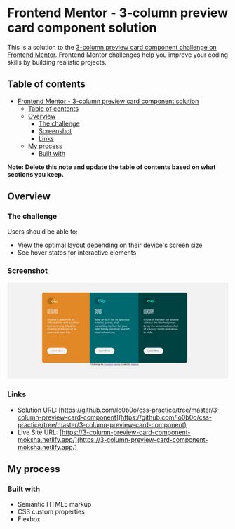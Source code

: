 # Frontend Mentor - 3-column preview card component solution

This is a solution to the [3-column preview card component challenge on Frontend Mentor](https://www.frontendmentor.io/challenges/3column-preview-card-component-pH92eAR2-). Frontend Mentor challenges help you improve your coding skills by building realistic projects. 

## Table of contents

- [Frontend Mentor - 3-column preview card component solution](#frontend-mentor---3-column-preview-card-component-solution)
  - [Table of contents](#table-of-contents)
  - [Overview](#overview)
    - [The challenge](#the-challenge)
    - [Screenshot](#https://github.com/lo0b0o/css-practice/blob/master/3-column-preview-card-component/images/screenshot.JPG)
    - [Links](#links)
  - [My process](#my-process)
    - [Built with](#built-with)


**Note: Delete this note and update the table of contents based on what sections you keep.**

## Overview

### The challenge

Users should be able to:

- View the optimal layout depending on their device's screen size
- See hover states for interactive elements

### Screenshot

![screenshot](./images/screenshot.jpg)


### Links

- Solution URL: [https://github.com/lo0b0o/css-practice/tree/master/3-column-preview-card-component](https://github.com/lo0b0o/css-practice/tree/master/3-column-preview-card-component)
- Live Site URL: [https://3-column-preview-card-component-moksha.netlify.app/](https://3-column-preview-card-component-moksha.netlify.app/)

## My process

### Built with

- Semantic HTML5 markup
- CSS custom properties
- Flexbox


